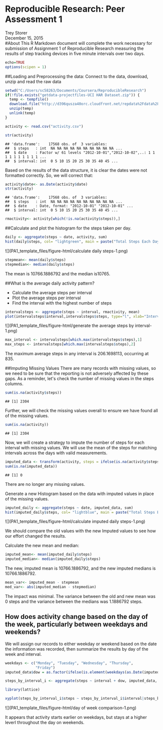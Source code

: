 # Reproducible Research: Peer Assessment 1
Trey Storer  
December 15, 2015  
#About
This R Markdown document will complete the work necessary for submission of Assignment 1 of Reproducible Research measuring the results of step tracking devices in five minute intervals over two days.


```r
echo=TRUE
options(scipen = 1)
```


##Loading and Preprocessing the data:
Connect to the data, download, unzip and read the raw data



```r
setwd("C:/Users/sc58263/Documents/Coursera/ReproducibleResearch")
if(!file.exists("getdata-projectfiles-UCI HAR Dataset.zip")) {
  temp <- tempfile()
  download.file("http://d396qusza40orc.cloudfront.net/repdata%2Fdata%2Factivity.zip",temp)
  unzip(temp)
  unlink(temp)
}

activity <- read.csv("activity.csv")

str(activity)
```

```
## 'data.frame':	17568 obs. of  3 variables:
##  $ steps   : int  NA NA NA NA NA NA NA NA NA NA ...
##  $ date    : Factor w/ 61 levels "2012-10-01","2012-10-02",..: 1 1 1 1 1 1 1 1 1 1 ...
##  $ interval: int  0 5 10 15 20 25 30 35 40 45 ...
```

Based on the results of the data structure, it is clear the dates were not formatted correctly. So, we will correct that:


```r
activity$date<- as.Date(activity$date)
str(activity)
```

```
## 'data.frame':	17568 obs. of  3 variables:
##  $ steps   : int  NA NA NA NA NA NA NA NA NA NA ...
##  $ date    : Date, format: "2012-10-01" "2012-10-01" ...
##  $ interval: int  0 5 10 15 20 25 30 35 40 45 ...
```

```r
rmactivity<- activity[which(!is.na(activity$steps)),]
```

##Calculate and plot the histogram for the steps taken per day.


```r
daily <- aggregate(steps ~ date, activity, sum)
hist(daily$steps, col= "lightgreen", main = paste("Total Steps Each Day", ylab = "Number of Steps"))
```

![](PA1_template_files/figure-html/calculate daily steps-1.png) 


```r
stepmean<- mean(daily$steps)
stepmedian<- median(daily$steps)
```

The mean is 10766.1886792 and the median is10765.

##What is the average daily activity pattern?
* Calculate the average steps per interval
* Plot the average steps per interval
* Find the interval with the highest number of steps


```r
intervalsteps <- aggregate(steps ~ interval, rmactivity, mean)
plot(intervalsteps$interval,intervalsteps$steps, type="l", xlab="Interval", ylab="Number of Steps",main="Average Number of Steps per Day by Interval")
```

![](PA1_template_files/figure-html/generate the average steps by interval-1.png) 

```r
max_interval <- intervalsteps[which.max(intervalsteps$steps),1]
max_steps <- intervalsteps[which.max(intervalsteps$steps),2]
```

The maximum average steps in any interval is 206.1698113, occurring at 835.

##Imputing Missing Values
There are many records with missing values, so we need to be sure that the reporting is not adversely affected by these gaps.
As a reminder, let's check the number of missing values in the steps columns.

```r
sum(is.na(activity$steps))
```

```
## [1] 2304
```
Further, we will check the missing values overall to ensure we have found all of the missing values.

```r
sum(is.na(activity))
```

```
## [1] 2304
```

Now, we will create a strategy to impute the number of steps for each interval with missing values.  We will use the mean of the steps for matching intervals across the days with valid measurements.


```r
imputed_data <- transform(activity, steps = ifelse(is.na(activity$steps), intervalsteps$steps[match(activity$interval, intervalsteps$interval)], activity$steps))
sum(is.na(imputed_data))
```

```
## [1] 0
```

There are no longer any missing values.

Generate a new Histogram based on the data with imputed values in place of the missing values.


```r
imputed_daily <- aggregate(steps ~ date, imputed_data, sum)
hist(imputed_daily$steps, col= "lightblue", main = paste("Total Steps Each Day", lab = "Number of Imputed Steps"))
```

![](PA1_template_files/figure-html/calculate imputed daily steps-1.png) 

We should compare the old values with the new Imputed values to see how our effort changed the results.

Calculate the new mean and median:

```r
imputed_mean<- mean(imputed_daily$steps)
imputed_median<- median(imputed_daily$steps)
```

The new, imputed mean is 10766.1886792, and the new imputed medians is 10766.1886792.


```r
mean_var<- imputed_mean - stepmean
med_var<- abs(imputed_median - stepmedian)
```

The impact was minimal.  The variance between the old and new mean was 0 steps and the variance between the medians was 1.1886792 steps.

## How does activity change based on the day of the week, particularly between weekdays and weekends?

We will assign our records to either weekday or weekend based on the date the information was recorded, then summarize the results by day of the week and interval.


```r
weekdays <- c("Monday", "Tuesday", "Wednesday", "Thursday", 
              "Friday")
imputed_data$dow = as.factor(ifelse(is.element(weekdays(as.Date(imputed_data$date)),weekdays), "Weekday", "Weekend"))

steps_by_interval_i <- aggregate(steps ~ interval + dow, imputed_data, mean)

library(lattice)

xyplot(steps_by_interval_i$steps ~ steps_by_interval_i$interval|steps_by_interval_i$dow, main="Average Steps per Day by Interval",xlab="Interval", ylab="Steps",layout=c(1,2), type="l")
```

![](PA1_template_files/figure-html/day of week comparison-1.png) 

It appears that activity starts earlier on weekdays, but stays at a higher leverl throughout the day on weekends.

